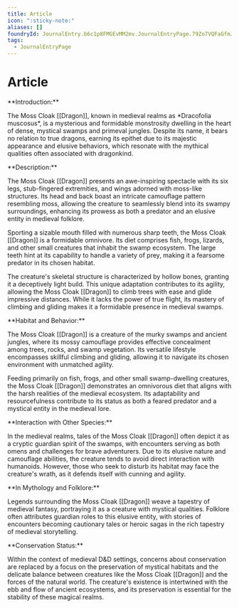 ```yaml
---
title: Article
icon: ":sticky-note:"
aliases: []
foundryId: JournalEntry.b6c1p8FMGEvMM2mv.JournalEntryPage.79Zo7VQFaGfmJSmp
tags:
  - JournalEntryPage
---
```


# Article
\*\*Introduction:\*\*

The Moss Cloak [[Dragon]], known in medieval realms as \*Dracofolia muscosus\*, is a mysterious and formidable monstrosity dwelling in the heart of dense, mystical swamps and primeval jungles. Despite its name, it bears no relation to true dragons, earning its epithet due to its majestic appearance and elusive behaviors, which resonate with the mythical qualities often associated with dragonkind.

\*\*Description:\*\*

The Moss Cloak [[Dragon]] presents an awe-inspiring spectacle with its six legs, stub-fingered extremities, and wings adorned with moss-like structures. Its head and back boast an intricate camouflage pattern resembling moss, allowing the creature to seamlessly blend into its swampy surroundings, enhancing its prowess as both a predator and an elusive entity in medieval folklore.

Sporting a sizable mouth filled with numerous sharp teeth, the Moss Cloak [[Dragon]] is a formidable omnivore. Its diet comprises fish, frogs, lizards, and other small creatures that inhabit the swamp ecosystem. The large teeth hint at its capability to handle a variety of prey, making it a fearsome predator in its chosen habitat.

The creature's skeletal structure is characterized by hollow bones, granting it a deceptively light build. This unique adaptation contributes to its agility, allowing the Moss Cloak [[Dragon]] to climb trees with ease and glide impressive distances. While it lacks the power of true flight, its mastery of climbing and gliding makes it a formidable presence in medieval swamps.

\*\*Habitat and Behavior:\*\*

The Moss Cloak [[Dragon]] is a creature of the murky swamps and ancient jungles, where its mossy camouflage provides effective concealment among trees, rocks, and swamp vegetation. Its versatile lifestyle encompasses skillful climbing and gliding, allowing it to navigate its chosen environment with unmatched agility.

Feeding primarily on fish, frogs, and other small swamp-dwelling creatures, the Moss Cloak [[Dragon]] demonstrates an omnivorous diet that aligns with the harsh realities of the medieval ecosystem. Its adaptability and resourcefulness contribute to its status as both a feared predator and a mystical entity in the medieval lore.

\*\*Interaction with Other Species:\*\*

In the medieval realms, tales of the Moss Cloak [[Dragon]] often depict it as a cryptic guardian spirit of the swamps, with encounters serving as both omens and challenges for brave adventurers. Due to its elusive nature and camouflage abilities, the creature tends to avoid direct interaction with humanoids. However, those who seek to disturb its habitat may face the creature's wrath, as it defends itself with cunning and agility.

\*\*In Mythology and Folklore:\*\*

Legends surrounding the Moss Cloak [[Dragon]] weave a tapestry of medieval fantasy, portraying it as a creature with mystical qualities. Folklore often attributes guardian roles to this elusive entity, with stories of encounters becoming cautionary tales or heroic sagas in the rich tapestry of medieval storytelling.

\*\*Conservation Status:\*\*

Within the context of medieval D&D settings, concerns about conservation are replaced by a focus on the preservation of mystical habitats and the delicate balance between creatures like the Moss Cloak [[Dragon]] and the forces of the natural world. The creature's existence is intertwined with the ebb and flow of ancient ecosystems, and its preservation is essential for the stability of these magical realms.